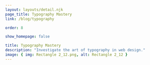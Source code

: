 ```yaml
---
layout: layouts/detail.njk
page_title: Typography Mastery
link: /blog/typography

order: 8

show_homepage: false

title: Typography Mastery
description: "Investigate the art of typography in web design."
image: { img: Rectangle 2_12.png, alt: Rectangle 2_12 }
---
```

